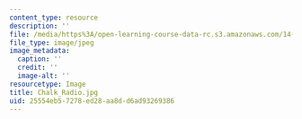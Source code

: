 ```yaml
---
content_type: resource
description: ''
file: /media/https%3A/open-learning-course-data-rc.s3.amazonaws.com/14-01-principles-of-microeconomics-fall-2018/25554eb57278ed28aa8dd6ad93269386_Chalk_Radio.jpg
file_type: image/jpeg
image_metadata:
  caption: ''
  credit: ''
  image-alt: ''
resourcetype: Image
title: Chalk_Radio.jpg
uid: 25554eb5-7278-ed28-aa8d-d6ad93269386
---
```

